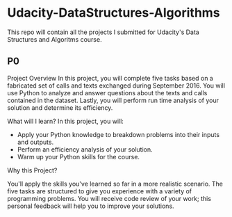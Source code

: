 # Udacity-DataStructures-Algorithms
This repo will contain all the projects I submitted for Udacity's Data Structures and Algoritms course.
## P0
Project Overview 
In this project, you will complete five tasks based on a fabricated set of calls and texts exchanged during September 2016. You will use Python to analyze and answer questions about the texts and calls contained in the dataset. Lastly, you will perform run time analysis of your solution and determine its efficiency.


What will I learn?
In this project, you will:


* Apply your Python knowledge to breakdown problems into their inputs and outputs.
* Perform an efficiency analysis of your solution.
* Warm up your Python skills for the course.


Why this Project?


You'll apply the skills you've learned so far in a more realistic scenario. The five tasks are structured to give you experience with a variety of programming problems. You will receive code review of your work; this personal feedback will help you to improve your solutions.
